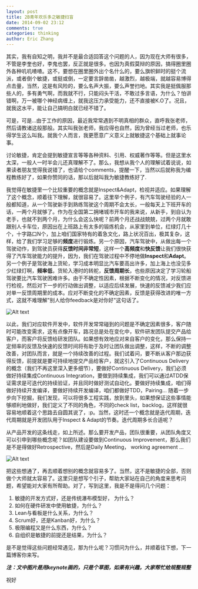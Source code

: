 ```yaml
---
layout: post
title: 2B青年欢乐多之敏捷扫盲
date: 2014-09-02 23:12
comments: true
categories: thinking
author: Eric Zhang
---
```


其实，我有自知之明，我并不是最合适回答这个问题的人，因为现在大师有很多，不管是李奎也好，李鬼也罢，反正就是很多。也因为真假莫辩的原因，搞得圈里圈外各种叽叽喳喳。这不，要想在圈里圈外出个名什么的，要么旗帜鲜时的挺个流派，或者倒个敏捷，或挺或倒，一定要言辞凿凿，越激烈，越极端，就越容易博得点击量，当然，这是有风险的，要么名声大振，要么声誉扫地。其实我是挺偑服那些人的，多有勇气啊，而我就不行，只能闷头干活，不敢过多言语，为什么？怕讲错啊，万一被哪个神经病缠上，就我这压力承受能力，还不直接被K.O了。况且，就我这水平，能让自己搞明白就已经不错了。

可是，可是...由于工作的原因，最近我常常遇到不明真相的群众，直呼我张老师，然后请教诸这般那般。其实叫我张老师，我应得也自然，因为曾经当过老师，也乐得学生这么叫我。就我个人而言，我更愿意广义意义上就敏捷这个基础上就事论事。

讨论敏捷，肯定会提到敏捷宣言等等各种资料、引用、权威著作等等。但是这里水太深，一般人一时半会儿还真理解不了。那么，我想从我个人的理解试着说说，如果读者朋友觉得我说错了，也请给个comments，提醒一下，当然以后就称我为编程教练好了，如果你赞同的话，那以后就叫我为敏捷教练好了.

我觉得在敏捷里一个比较重要的概念就是Inspect&Adapt，检视并适应。如果理解了这个概念，顺着往下理解，就很容易了。这里举个例子，有汽车驾驶经验的人一般都知道，从一个驾驶新手到熟练驾驶这个周期不会太长，一般每天上下班开车的话，一两个月就够了。作为在全国第二拥堵城市开车的我来说，从新手，到自认为老手，也就不到两个月，为什么会这么快呢？前两个月还战战兢兢，过两个月就敢跟别人卡车位，原因出在上班路上有太多的锻炼机会，从家里到单位，红绿灯几十个，十字路口N个，加上咱们国家特有的着急文化，路上状况百出，极其复杂，这样，给了我们学习足够的**频度**进行锻炼。另一个原因，汽车驾驶中，从做出每一个驾驶动作，到驾驶员获得**反馈时间非常短**，这样一个**高频度**和**快反馈**让我们很快获得了汽车驾驶能力的提升，因为，我们在驾驶过程中不停地做**Inspect**和**Adapt**。另一个例子是驾驶海上货轮，学习成本明显比汽车要高出许多，加上海上也没见多少红绿灯啊，**频率低**，货轮入港时的转舵，**反馈周期长**，也些原因决定了学习轮船驾驶要比汽车驾驶困难许多。由于不确定性因素，根据不断变化的情况，对反馈进行检视，然后对下一步的行动做出调整，以适应后续发展，快速的反馈减少我们应对单一反馈周期里的成本。应对不断变化的不确定因素，反馈是获得改进的唯一方式，这就不难理解"别人给你feedback是对你好"这句话了。

![Alt text](/images/2014-09-02-talk-about-agile/inspect_adapt_cycle.png "Inspect & Adapt")

以此，我们对应软件开发中，软件开发常常碰到的问题是不确定因素很多，客户随时可能改变需求，这有点像开车，路况总是处在变化中，软件研发团队提交产品给客户，而客户将反馈给研发团队。如果想有效地应对来自客户的变化，那么保持一定频率的反馈及快速的反馈时间将有助于及时让团队做出调整，这样，不断的调整改善，对团队而言，就是一个持续改善的过程。我们试着问，要不断从客户那边获得反馈，前提就是要可持续地提交产品给客户，就这引入了Continuous Delivery的概念（我们不再这里深入更多细节），要做好Continuous Delivery，我们必须做好持续集成Continuous Integration，要做到持续集成，我们可以通过ATDD保证需求是可迭代的持续验证，并且同时做好测试自动化。要做好持续集成，咱们得做好持续开发编译，要做好持续开发编译，咱们都做好TDD，Pairing... 随着一步步向下挖掘，我们发现，可以将很多工程实践，放到里头，如果想保证这些事情能够顺利地做好，我们定义了不同的角色，不同的check list，backlog，这样就很容易地顺着这个思路去自圆其说了，:p。当然，这时还一个概念就是迭代周期，迭代周期就是开发团队用于Inspect & Adapt的节奏。迭代周期多长合适呢？

从产品开发的这条线走，如上所述。那么要开发产品，团队很重要，从团队角度又可以引申到哪些概念呢？如团队建设要做到Continuous Improvement，那么我们是不是得做好Retrospective，然后是Daily Meeting， working agreement ...

![Alt text](/images/2014-09-02-talk-about-agile/concepts_links.png "Concepts Link")

把这些想通了，再去顺着想别的概念就容易多了。当然，这不是敏捷的全部，否则做个大师就太容易了。这里只是想写个引子，帮助大家站在自己的角度来思考问题，希望能对大家有所帮助。对了，写到这里，我是不是得问几个问题：

1. 敏捷的开发方式好，还是传统瀑布模型好， 为什么？
2. 如何在硬件研发中使用敏捷，为什么？
3. Lean与看板是什么关系，为什么？
4. Scrum好，还是Kanban好，为什么？
5. 极限编程又是什么东西，为什么？
6. 自组织是敏捷的前提还是结果，为什么？

是不是觉得这些问题经常遇见，那为什么呢？习惯问为什么，并顺着往下想，下一篇博客你来写。

***注：文中图片是用keynote画的，只是个草图，如果有兴趣，大家帮忙给规整规整***

祝好

